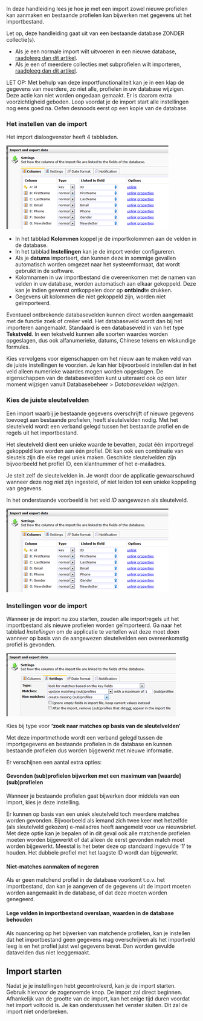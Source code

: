In deze handleiding lees je hoe je met een import zowel nieuwe profielen
kan aanmaken en bestaande profielen kan bijwerken met gegevens uit het
importbestand.

Let op, deze handleiding gaat uit van een bestaande database ZONDER
collectie(s).

-   Als je een normale import wilt uitvoeren in een nieuwe database,
    [raadpleeg dan dit
    artikel](./setting-up-your-database-and-import-your-contacts.md).
-   Als je een of meerdere collecties met subprofielen wilt importeren,
    [raadpleeg dan dit
    artikel](./import-to-a-database-with-collection.md).

LET OP: Met behulp van deze importfunctionaliteit kan je in een klap de
gegevens van meerdere, zo niet alle, profielen in uw database wijzigen.
Deze actie kan niet worden ongedaan gemaakt. Er is daarom extra
voorzichtigheid geboden. Loop voordat je de import start alle
instellingen nog eens goed na. Oefen desnoods eerst op een kopie van de
database.

### Het instellen van de import

Het import dialoogvenster heeft 4 tabbladen.

![](../images/importer5.png)

-   In het tabblad **Kolommen** koppel je de importkolommen aan de
    velden in de database.
-   In het tabblad **Instellingen** kan je de import verder
    configureren.
-   Als je **datums** importeert, dan kunnen deze in sommige gevallen
    automatisch worden omgezet naar het systeemformaat, dat wordt
    gebruikt in de software.
-   Kolomnamen in uw importbestand die overeenkomen met de namen van
    velden in uw database, worden automatisch aan elkaar gekoppeld. Deze
    kan je indien gewenst ontkoppelen door op **ontbind**te drukken.
-   Gegevens uit kolommen die niet gekoppeld zijn, worden niet
    geïmporteerd.

Eventueel ontbrekende databasevelden kunnen direct worden aangemaakt met
de functie zoek of creëer veld. Het databaseveld wordt dan bij het
importeren aangemaakt. Standaard is een databaseveld in van het type
**Tekstveld**. In een tekstveld kunnen alle soorten waardes worden
opgeslagen, dus ook alfanumerieke, datums, Chinese tekens en wiskundige
formules.

Kies vervolgens voor eigenschappen om het nieuw aan te maken veld van de
juiste instellingen te voorzien. Je kan hier bijvoorbeeld instellen dat
in het veld alleen numerieke waardes mogen worden opgeslagen. De
eigenschappen van de databasevelden kunt u uiteraard ook op een later
moment wijzigen vanuit Databasebeheer \> *Databasevelden wijzigen*.

### Kies de juiste sleutelvelden

Een import waarbij je bestaande gegevens overschrijft of nieuwe gegevens
toevoegt aan bestaande profielen, heeft sleutelvelden nodig. Met het
sleutelveld wordt een verband gelegd tussen het bestaande profiel en de
regels uit het importbestand.

Het sleutelveld dient een unieke waarde te bevatten, zodat één
importregel gekoppeld kan worden aan één profiel. Dit kan ook een
combinatie van sleutels zijn die elke regel uniek maken. Geschikte
sleutelvelden zijn bijvoorbeeld het profiel ID, een klantnummer of het
e-mailadres.

Je stelt zelf de sleutelvelden in. Je wordt door de applicatie
gewaarschuwd wanneer deze nog niet zijn ingesteld, of niet leiden tot
een unieke koppeling van gegevens.

In het onderstaande voorbeeld is het veld *ID* aangewezen als
sleutelveld.

![](../images/importer5.png)

### Instellingen voor de import

Wanneer je de import nu zou starten, zouden alle importregels uit het
importbestand als nieuwe profielen worden geïmporteerd. Ga naar het
tabblad *Instellingen* om de applicatie te vertellen wat deze moet doen
wanneer op basis van de aangewezen sleutelvelden een overeenkomstig
profiel is gevonden.

![](../images/importer6.png)

Kies bij type voor **‘zoek naar matches op basis van de sleutelvelden’**

Met deze importmethode wordt een verband gelegd tussen de importgegevens
en bestaande profielen in de database en kunnen bestaande profielen dus
worden bijgewerkt met nieuwe informatie.

Er verschijnen een aantal extra opties:

#### Gevonden (sub)profielen bijwerken met een maximum van [waarde] (sub)profielen

Wanneer je bestaande profielen gaat bijwerken door middels van een
import, kies je deze instelling.

Er kunnen op basis van een uniek sleutelveld toch meerdere matches
worden gevonden. Bijvoorbeeld als iemand zich twee keer met hetzelfde
(als sleutelveld gekozen) e-mailadres heeft aangemeld voor uw
nieuwsbrief. Met deze optie kan je bepalen of in dit geval ook alle
matchende profielen moeten worden bijgewerkt of dat alleen de eerst
gevonden match moet worden bijgewerkt. Meestal is het beter deze op
standaard ingevulde ‘1’ te houden. Het dubbele profiel met het laagste
ID wordt dan bijgewerkt.

#### Niet-matches aanmaken of negeren

Als er geen matchend profiel in de database voorkomt t.o.v. het
importbestand, dan kan je aangeven of de gegevens uit de import moeten
worden aangemaakt in de database, of dat deze moeten worden genegeerd.

#### Lege velden in importbestand overslaan, waarden in de database behouden

Als nuancering op het bijwerken van matchende profielen, kan je
instellen dat het importbestand geen gegevens mag overschrijven als het
importveld leeg is en het profiel juist wel gegevens bevat. Dan worden
gevulde datavelden dus niet leeggemaakt.

Import starten
--------------

Nadat je je instellingen hebt gecontroleerd, kan je de import starten.
Gebruik hiervoor de zogenoemde knop. De import zal direct beginnen.
Afhankelijk van de grootte van de import, kan het enige tijd duren
voordat het import voltooid is. Je kan onderstussen het venster sluiten.
Dit zal de import niet onderbreken.

 
